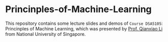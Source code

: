 # Princinples-of-Machine-Learning

This repository contains some lecture slides and demos of ``Course DSA5105``:  Princinples of Machine Learning, which was presented by [Prof. Qianxiao Li](https://blog.nus.edu.sg/qianxiaoli/) from National University of Singapore.
